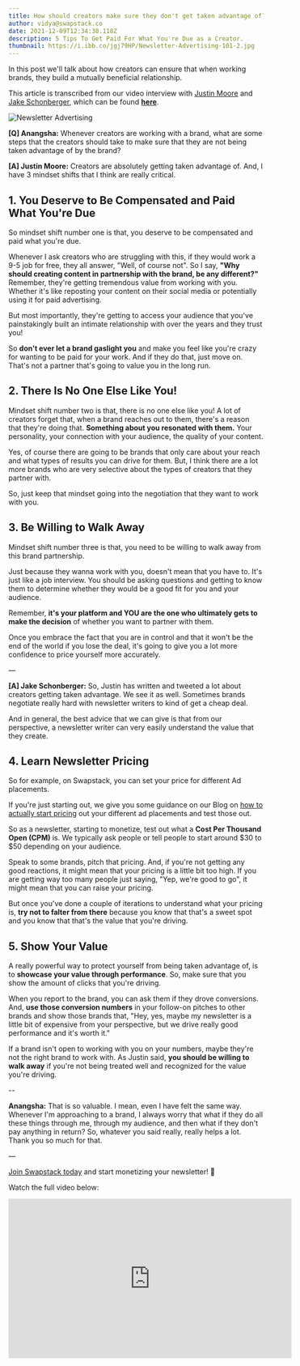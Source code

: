```yaml
---
title: How should creators make sure they don't get taken advantage of?
author: vidya@swapstack.co
date: 2021-12-09T12:34:38.118Z
description: 5 Tips To Get Paid For What You're Due as a Creator.
thumbnail: https://i.ibb.co/jgj79HP/Newsletter-Advertising-101-2.jpg
---
```

In this post we'll talk about how creators can ensure that when working brands, they build a mutually beneficial relationship.

This article is transcribed from our video interview with [Justin Moore](https://www.youtube.com/c/CreatorWizard) and [Jake Schonberger](https://www.linkedin.com/in/jakeschonberger/), which can be found **[here](https://www.youtube.com/watch?v=0L9nYwercfg)**.

![Newsletter Advertising](https://i.ibb.co/jgj79HP/Newsletter-Advertising-101-2.jpg "How should creators make sure they don't get taken advantage of?")

**\[Q] Anangsha:** Whenever creators are working with a brand, what are some steps that the creators should take to make sure that they are not being taken advantage of by the brand?

**\[A] Justin Moore:** Creators are absolutely getting taken advantage of. And, I have 3 mindset shifts that I think are really critical.

## 1. You Deserve to Be Compensated and Paid What You're Due

So mindset shift number one is that, you deserve to be compensated and paid what you're due.

Whenever I ask creators who are struggling with this, if they would work a 9-5 job for free, they all answer, "Well, of course not". So I say, **"Why should creating content in partnership with the brand, be any different?"** Remember, they're getting tremendous value from working with you. Whether it's like reposting your content on their social media or potentially using it for paid advertising.

But most importantly, they're getting to access your audience that you've painstakingly built an intimate relationship with over the years and they trust you!

So **don't ever let a brand gaslight you** and make you feel like you're crazy for wanting to be paid for your work. And if they do that, just move on. That's not a partner that's going to value you in the long run.

## 2. There Is No One Else Like You!

Mindset shift number two is that, there is no one else like you! A lot of creators forget that, when a brand reaches out to them, there's a reason that they're doing that. **Something about you resonated with them.** Your personality, your connection with your audience, the quality of your content.

Yes, of course there are going to be brands that only care about your reach and what types of results you can drive for them. But, I think there are a lot more brands who are very selective about the types of creators that they partner with.

So, just keep that mindset going into the negotiation that they want to work with you.

## 3. Be Willing to Walk Away

Mindset shift number three is that, you need to be willing to walk away from this brand partnership.

Just because they wanna work with you, doesn't mean that you have to. It's just like a job interview. You should be asking questions and getting to know them to determine whether they would be a good fit for you and your audience.

Remember, **it's your platform and YOU are the one who ultimately gets to make the decision** of whether you want to partner with them.

Once you embrace the fact that you are in control and that it won't be the end of the world if you lose the deal, it's going to give you a lot more confidence to price yourself more accurately.

—

**\[A] Jake Schonberger:** So, Justin has written and tweeted a lot about creators getting taken advantage. We see it as well. Sometimes brands negotiate really hard with newsletter writers to kind of get a cheap deal.

And in general, the best advice that we can give is that from our perspective, a newsletter writer can very easily understand the value that they create.

## 4. Learn Newsletter Pricing

So for example, on Swapstack, you can set your price for different Ad placements.

If you're just starting out, we give you some guidance on our Blog on [how to actually start pricing](https://swapstack.co/newsletter-pricing-101/) out your different ad placements and test those out.

So as a newsletter, starting to monetize, test out what a **Cost Per Thousand Open (CPM)** is. We typically ask people or tell people to start around $30 to $50 depending on your audience.

Speak to some brands, pitch that pricing. And, if you're not getting any good reactions, it might mean that your pricing is a little bit too high. If you are getting way too many people just saying, "Yep, we're good to go", it might mean that you can raise your pricing.

But once you've done a couple of iterations to understand what your pricing is, **try not to falter from there** because you know that that's a sweet spot and you know that that's the value that you're driving.

## 5. Show Your Value

A really powerful way to protect yourself from being taken advantage of, is to **showcase your value through performance**. So, make sure that you show the amount of clicks that you're driving.

When you report to the brand, you can ask them if they drove conversions. And, **use those conversion numbers** in your follow-on pitches to other brands and show those brands that, "Hey, yes, maybe my newsletter is a little bit of expensive from your perspective, but we drive really good performance and it's worth it."

If a brand isn't open to working with you on your numbers, maybe they're not the right brand to work with. As Justin said, **you should be willing to walk away** if you're not being treated well and recognized for the value you're driving.

\--

**Anangsha:** That is so valuable. I mean, even I have felt the same way. Whenever I'm approaching to a brand, I always worry that what if they do all these things through me, through my audience, and then what if they don't pay anything in return? So, whatever you said really, really helps a lot. Thank you so much for that.

—

[Join Swapstack today](https://app.swapstack.co/) and start monetizing your newsletter! 💌

Watch the full video below:

<iframe width="560" height="315" src="https://www.youtube.com/embed/0L9nYwercfg" title="YouTube video player" frameborder="0" allow="accelerometer; autoplay; clipboard-write; encrypted-media; gyroscope; picture-in-picture" allowfullscreen></iframe>